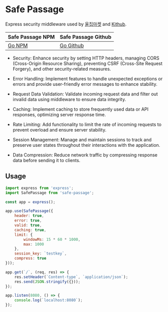 # Safe Passage
Express security middleware used by [울집마켓](https://github.com/ICe1BotMaker/wehome-market) and [Kithub](https://github.com/ICe1BotMaker/kithub).

| Safe Passage NPM | Safe Passage Github |
|---|---|
| [Go NPM](https://www.npmjs.com/package/safe-passage) | [Go Github](https://github.com/ICe1BotMaker/safe-passage) |

- Security:
Enhance security by setting HTTP headers, managing CORS (Cross-Origin Resource Sharing), preventing CSRF (Cross-Site Request Forgery), and other security-related measures.

- Error Handling:
Implement features to handle unexpected exceptions or errors and provide user-friendly error messages to enhance stability.

- Request Data Validation:
Validate incoming request data and filter out invalid data using middleware to ensure data integrity.

- Caching:
Implement caching to store frequently used data or API responses, optimizing server response time.

- Rate Limiting:
Add functionality to limit the rate of incoming requests to prevent overload and ensure server stability.

- Session Management:
Manage and maintain sessions to track and preserve user states throughout their interactions with the application.

- Data Compression:
Reduce network traffic by compressing response data before sending it to clients.

## Usage

```js
import express from 'express';
import SafePassage from 'safe-passage';

const app = express();

app.use(SafePassage({
    header: true,
    error: true,
    valid: true,
    caching: true,
    limit: {
        windowMs: 15 * 60 * 1000,
        max: 1000
    },
    session_key: `testkey`,
    compress: true
}));

app.get(`/`, (req, res) => {
    res.setHeader(`Content-type`, `application/json`);
    res.send(JSON.stringify({}));
});

app.listen(8080, () => {
    console.log(`localhost:8080`);
});
```
